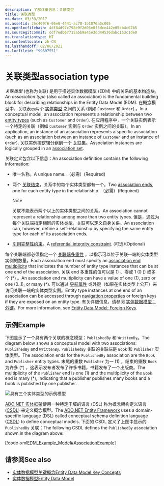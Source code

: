 ```yaml
---
description: 了解详细信息：关联类型
title: 关联类型
ms.date: 03/30/2017
ms.assetid: 26c409f6-06e8-4441-ac78-1b1076a3c005
ms.openlocfilehash: 4df84d97c798e9f2d06e0f5dce442e05cb4c67b5
ms.sourcegitcommit: ddf7edb67715a5b9a45e3dd44536dabc153c1de0
ms.translationtype: MT
ms.contentlocale: zh-CN
ms.lasthandoff: 02/06/2021
ms.locfileid: "99697551"
---
```

# <a name="association-type"></a><span data-ttu-id="a7a62-103">关联类型</span><span class="sxs-lookup"><span data-stu-id="a7a62-103">association type</span></span>

<span data-ttu-id="a7a62-104">*关联类型* (也称为关联) 是用于描述实体数据模型 (EDM) 中的关系的基本构造块。</span><span class="sxs-lookup"><span data-stu-id="a7a62-104">An *association type* (also called an association) is the fundamental building block for describing relationships in the Entity Data Model (EDM).</span></span> <span data-ttu-id="a7a62-105">在概念模型中，关联表示两个 [实体类型](entity-type.md) 之间的关系 (例如 `Customer` 和 `Order`) 。</span><span class="sxs-lookup"><span data-stu-id="a7a62-105">In a conceptual model, an association represents a relationship between two [entity types](entity-type.md) (such as `Customer` and `Order`).</span></span> <span data-ttu-id="a7a62-106">在应用程序中，一个关联实例表示一个特定的关联（例如 `Customer` 实例与 `Order` 实例之间的关联）。</span><span class="sxs-lookup"><span data-stu-id="a7a62-106">In an application, an instance of an association represents a specific association (such as an association between an instance of `Customer` and an instance of `Order`).</span></span> <span data-ttu-id="a7a62-107">关联实例按逻辑分组到一个 [关联集](association-set.md)。</span><span class="sxs-lookup"><span data-stu-id="a7a62-107">Association instances are logically grouped in an [association set](association-set.md).</span></span>  
  
 <span data-ttu-id="a7a62-108">关联定义包含以下信息：</span><span class="sxs-lookup"><span data-stu-id="a7a62-108">An association definition contains the following information:</span></span>  
  
- <span data-ttu-id="a7a62-109">唯一名称。</span><span class="sxs-lookup"><span data-stu-id="a7a62-109">A unique name.</span></span> <span data-ttu-id="a7a62-110">（必需）</span><span class="sxs-lookup"><span data-stu-id="a7a62-110">(Required)</span></span>  
  
- <span data-ttu-id="a7a62-111">两个 [关联结束](association-end.md)，关系中的每个实体类型都有一个。</span><span class="sxs-lookup"><span data-stu-id="a7a62-111">Two [association ends](association-end.md), one for each entity type in the relationship.</span></span> <span data-ttu-id="a7a62-112">（必需）</span><span class="sxs-lookup"><span data-stu-id="a7a62-112">(Required)</span></span>  
  
    > [!NOTE]
    > <span data-ttu-id="a7a62-113">关联不能表示两个以上的实体类型之间的关系。</span><span class="sxs-lookup"><span data-stu-id="a7a62-113">An association cannot represent a relationship among more than two entity types.</span></span> <span data-ttu-id="a7a62-114">但是，通过为每个关联端指定相同的实体类型，关联可以定义自身关系。</span><span class="sxs-lookup"><span data-stu-id="a7a62-114">An association can, however, define a self-relationship by specifying the same entity type for each of its association ends.</span></span>  
  
- <span data-ttu-id="a7a62-115">[引用完整性约束](referential-integrity-constraint.md)。</span><span class="sxs-lookup"><span data-stu-id="a7a62-115">A [referential integrity constraint](referential-integrity-constraint.md).</span></span> <span data-ttu-id="a7a62-116">(可选)</span><span class="sxs-lookup"><span data-stu-id="a7a62-116">(Optional)</span></span>  
  
 <span data-ttu-id="a7a62-117">每个关联端都必须指定一个 [关联端多重性](association-end-multiplicity.md) ，以指示可以位于关联一端的实体类型实例的数量。</span><span class="sxs-lookup"><span data-stu-id="a7a62-117">Each association end must specify an [association end multiplicity](association-end-multiplicity.md) that indicates the number of entity type instances that can be at one end of the association.</span></span> <span data-ttu-id="a7a62-118">关联 end 多重性的值可以是 1) 、零或 1 (0 () 或多个 (\*) 。</span><span class="sxs-lookup"><span data-stu-id="a7a62-118">An association end multiplicity can have a value of one (1), zero or one (0..1), or many (\*).</span></span> <span data-ttu-id="a7a62-119">可以通过 [导航属性](navigation-property.md) 或外键（如果在实体类型上公开）来访问关联一端的实体类型实例。</span><span class="sxs-lookup"><span data-stu-id="a7a62-119">Entity type instances at one end of an association can be accessed through [navigation properties](navigation-property.md) or foreign keys if they are exposed on an entity type.</span></span> <span data-ttu-id="a7a62-120">有关详细信息，请参阅 [实体数据模型：外键](foreign-key-property.md)。</span><span class="sxs-lookup"><span data-stu-id="a7a62-120">For more information, see [Entity Data Model: Foreign Keys](foreign-key-property.md).</span></span>  
  
## <a name="example"></a><span data-ttu-id="a7a62-121">示例</span><span class="sxs-lookup"><span data-stu-id="a7a62-121">Example</span></span>  

 <span data-ttu-id="a7a62-122">下图显示了一个具有两个关联的概念模型：`PublishedBy` 和 `WrittenBy`。</span><span class="sxs-lookup"><span data-stu-id="a7a62-122">The diagram below shows a conceptual model with two associations: `PublishedBy` and `WrittenBy`.</span></span> <span data-ttu-id="a7a62-123">`PublishedBy` 关联的关联端是 `Book` 和 `Publisher` 实体类型。</span><span class="sxs-lookup"><span data-stu-id="a7a62-123">The association ends for the `PublishedBy` association are the `Book` and `Publisher` entity types.</span></span> <span data-ttu-id="a7a62-124">末尾的重数 `Publisher` 为一 (1) ，结束的重数 `Book` 为许多 (\*) ，这表示发布者发布了许多书籍，书籍发布了一个出版商。</span><span class="sxs-lookup"><span data-stu-id="a7a62-124">The multiplicity of the `Publisher` end is one (1) and the multiplicity of the `Book` end is many (\*), indicating that a publisher publishes many books and a book is published by one publisher.</span></span>  
  
 ![具有三个实体类型的示例模型](./media/association-type/example-model-three-entity-types.gif)  
  
 <span data-ttu-id="a7a62-126">[ADO.NET 实体框架](./ef/index.md)使用一种特定于域的语言 (DSL) 称为概念架构定义语言 ([CSDL](/ef/ef6/modeling/designer/advanced/edmx/csdl-spec)) 来定义概念模型。</span><span class="sxs-lookup"><span data-stu-id="a7a62-126">The [ADO.NET Entity Framework](./ef/index.md) uses a domain-specific language (DSL) called conceptual schema definition language ([CSDL](/ef/ef6/modeling/designer/advanced/edmx/csdl-spec)) to define conceptual models.</span></span> <span data-ttu-id="a7a62-127">下面的 CSDL 定义了上图中显示的 `PublishedBy` 关联：</span><span class="sxs-lookup"><span data-stu-id="a7a62-127">The following CSDL defines the `PublishedBy` association shown in the diagram above:</span></span>  
  
 [!code-xml[EDM_Example_Model#AssociationExample](../../../../samples/snippets/xml/VS_Snippets_Data/edm_example_model/xml/books.edmx#associationexample)]  
  
## <a name="see-also"></a><span data-ttu-id="a7a62-128">请参阅</span><span class="sxs-lookup"><span data-stu-id="a7a62-128">See also</span></span>

- [<span data-ttu-id="a7a62-129">实体数据模型关键概念</span><span class="sxs-lookup"><span data-stu-id="a7a62-129">Entity Data Model Key Concepts</span></span>](entity-data-model-key-concepts.md)
- [<span data-ttu-id="a7a62-130">实体数据模型</span><span class="sxs-lookup"><span data-stu-id="a7a62-130">Entity Data Model</span></span>](entity-data-model.md)
